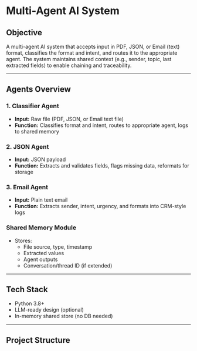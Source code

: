 # Multi-Agent AI System

## Objective

A multi-agent AI system that accepts input in PDF, JSON, or Email (text) format, classifies the format and intent, and routes it to the appropriate agent. The system maintains shared context (e.g., sender, topic, last extracted fields) to enable chaining and traceability.

---

## Agents Overview

### 1. Classifier Agent

- **Input:** Raw file (PDF, JSON, or Email text file)
- **Function:** Classifies format and intent, routes to appropriate agent, logs to shared memory

### 2. JSON Agent

- **Input:** JSON payload
- **Function:** Extracts and validates fields, flags missing data, reformats for storage

### 3. Email Agent

- **Input:** Plain text email
- **Function:** Extracts sender, intent, urgency, and formats into CRM-style logs

### Shared Memory Module

- Stores:
  - File source, type, timestamp
  - Extracted values
  - Agent outputs
  - Conversation/thread ID (if extended)

---

## Tech Stack

- Python 3.8+
- LLM-ready design (optional)
- In-memory shared store (no DB needed)

---

## Project Structure

